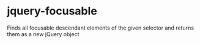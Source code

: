 # jquery-focusable
Finds all focusable descendant elements of the given selector and returns them as a new jQuery object
